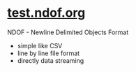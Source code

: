 # [test.ndof.org](http://test.ndof.org)


NDOF - Newline Delimited Objects Format

+ simple like CSV
+ line by line file format
+ directly data streaming